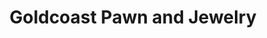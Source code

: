 ---
title: "Goldcoast Pawn and Jewelry"
url: /sarasota/goldcoast-pawn-and-jewelry/
shop: pawnbroker
---